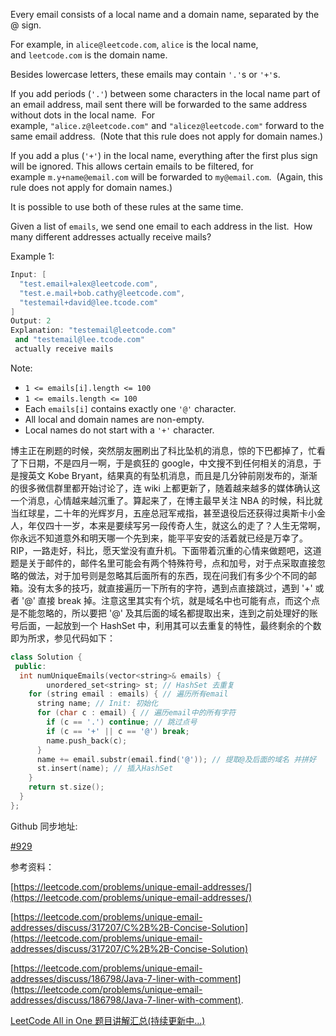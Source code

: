 Every email consists of a local name and a domain name, separated by the @ sign.

For example, in `alice@leetcode.com`, `alice` is the local name, and `leetcode.com` is the domain name.

Besides lowercase letters, these emails may contain `'.'`s or `'+'`s.

If you add periods (`'.'`) between some characters in the local name part of an email address, mail sent there will be forwarded to the same address without dots in the local name.  For example, `"alice.z@leetcode.com"` and `"alicez@leetcode.com"` forward to the same email address.  (Note that this rule does not apply for domain names.)

If you add a plus (`'+'`) in the local name, everything after the first plus sign will be ignored. This allows certain emails to be filtered, for example `m.y+name@email.com` will be forwarded to `my@email.com`.  (Again, this rule does not apply for domain names.)

It is possible to use both of these rules at the same time.

Given a list of `emails`, we send one email to each address in the list.  How many different addresses actually receive mails?

Example 1:

```cpp
Input: [
  "test.email+alex@leetcode.com",
  "test.e.mail+bob.cathy@leetcode.com",
  "testemail+david@lee.tcode.com"
]
Output: 2
Explanation: "testemail@leetcode.com"
 and "testemail@lee.tcode.com"
 actually receive mails
```

Note:

- `1 <= emails[i].length <= 100`
- `1 <= emails.length <= 100`
- Each `emails[i]` contains exactly one `'@'` character.
- All local and domain names are non-empty.
- Local names do not start with a `'+'` character.

博主正在刷题的时候，突然朋友圈刷出了科比坠机的消息，惊的下巴都掉了，忙看了下日期，不是四月一啊，于是疯狂的 google，中文搜不到任何相关的消息，于是搜英文 Kobe Bryant，结果真的有坠机消息，而且是几分钟前刚发布的，渐渐的很多微信群里都开始讨论了，连 wiki 上都更新了，随着越来越多的媒体确认这一个消息，心情越来越沉重了。算起来了，在博主最早关注 NBA 的时候，科比就当红球星，二十年的光辉岁月，五座总冠军戒指，甚至退役后还获得过奥斯卡小金人，年仅四十一岁，本来是要续写另一段传奇人生，就这么的走了？人生无常啊，你永远不知道意外和明天哪一个先到来，能平平安安的活着就已经是万幸了。RIP，一路走好，科比，愿天堂没有直升机。下面带着沉重的心情来做题吧，这道题是关于邮件的，邮件名里可能会有两个特殊符号，点和加号，对于点采取直接忽略的做法，对于加号则是忽略其后面所有的东西，现在问我们有多少个不同的邮箱。没有太多的技巧，就直接遍历一下所有的字符，遇到点直接跳过，遇到 '+' 或者 '@' 直接 break 掉。注意这里其实有个坑，就是域名中也可能有点，而这个点是不能忽略的，所以要把 '@' 及其后面的域名都提取出来，连到之前处理好的账号后面，一起放到一个 HashSet 中，利用其可以去重复的特性，最终剩余的个数即为所求，参见代码如下：

```cpp
class Solution {
 public:
  int numUniqueEmails(vector<string>& emails) {
	    unordered_set<string> st; // HashSet 去重复
    for (string email : emails) { // 遍历所有email
      string name; // Init: 初始化
      for (char c : email) { // 遍历email中的所有字符
        if (c == '.') continue; // 跳过点号
        if (c == '+' || c == '@') break;
        name.push_back(c);
      }
      name += email.substr(email.find('@')); // 提取@及后面的域名 并拼好
      st.insert(name); // 插入HashSet
    }
    return st.size();
  }
};
```

Github 同步地址:

[#929](https://github.com/grandyang/leetcode/issues/929)

参考资料：

[https://leetcode.com/problems/unique-email-addresses/](https://leetcode.com/problems/unique-email-addresses/)

[https://leetcode.com/problems/unique-email-addresses/discuss/317207/C%2B%2B-Concise-Solution](https://leetcode.com/problems/unique-email-addresses/discuss/317207/C%2B%2B-Concise-Solution)

[https://leetcode.com/problems/unique-email-addresses/discuss/186798/Java-7-liner-with-comment](https://leetcode.com/problems/unique-email-addresses/discuss/186798/Java-7-liner-with-comment).

[LeetCode All in One 题目讲解汇总(持续更新中...)](https://www.cnblogs.com/grandyang/p/4606334.html)

